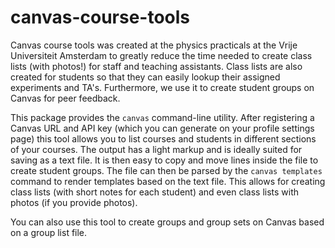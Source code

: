 # canvas-course-tools

Canvas course tools was created at the physics practicals at the Vrije
Universiteit Amsterdam to greatly reduce the time needed to create class lists
(with photos!) for staff and teaching assistants. Class lists are also created
for students so that they can easily lookup their assigned experiments and TA's.
Furthermore, we use it to create student groups on Canvas for peer feedback.

This package provides the `canvas` command-line utility. After registering a
Canvas URL and API key (which you can generate on your profile settings page)
this tool allows you to list courses and students in different sections of your
courses. The output has a light markup and is ideally suited for saving as a
text file. It is then easy to copy and move lines inside the file to create
student groups. The file can then be parsed by the `canvas templates` command to
render templates based on the text file. This allows for creating class lists
(with short notes for each student) and even class lists with photos (if you
provide photos).

You can also use this tool to create groups and group sets on Canvas based on a
group list file.